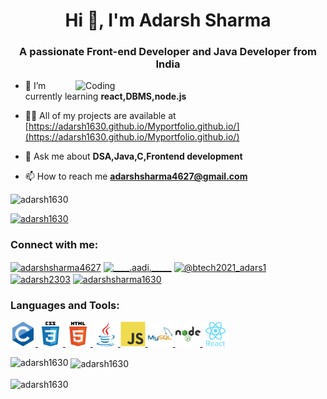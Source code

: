 <h1 align="center">Hi 👋, I'm Adarsh Sharma</h1>
<h3 align="center">A passionate Front-end Developer and Java Developer from India</h3>
<img align="right" alt="Coding" width="400" src="https://media.tenor.com/rePDfDWO3XoAAAAd/hacking.gif">




- 🌱 I’m currently learning **react,DBMS,node.js**

- 👨‍💻 All of my projects are available at [https://adarsh1630.github.io/Myportfolio.github.io/](https://adarsh1630.github.io/Myportfolio.github.io/)

- 💬 Ask me about **DSA,Java,C,Frontend development**

- 📫 How to reach me **adarshsharma4627@gmail.com**

<p align="left"> <img src="https://komarev.com/ghpvc/?username=adarsh1630&label=Profile%20views&color=0e75b6&style=flat" alt="adarsh1630" /> </p>

<p align="left"> <a href="https://github.com/ryo-ma/github-profile-trophy"><img src="https://github-profile-trophy.vercel.app/?username=adarsh1630" alt="adarsh1630" /></a> </p>


<h3 align="left">Connect with me:</h3>
<p align="left">
<a href="https://linkedin.com/in/adarshsharma4627" target="blank"><img align="center" src="https://raw.githubusercontent.com/rahuldkjain/github-profile-readme-generator/master/src/images/icons/Social/linked-in-alt.svg" alt="adarshsharma4627" height="30" width="40" /></a>
<a href="https://instagram.com/____.aadi._____" target="blank"><img align="center" src="https://raw.githubusercontent.com/rahuldkjain/github-profile-readme-generator/master/src/images/icons/Social/instagram.svg" alt="____.aadi._____" height="30" width="40" /></a>
<a href="https://www.hackerrank.com/@btech2021_adars1" target="blank"><img align="center" src="https://raw.githubusercontent.com/rahuldkjain/github-profile-readme-generator/master/src/images/icons/Social/hackerrank.svg" alt="@btech2021_adars1" height="30" width="40" /></a>
<a href="https://www.leetcode.com/adarsh2303" target="blank"><img align="center" src="https://raw.githubusercontent.com/rahuldkjain/github-profile-readme-generator/master/src/images/icons/Social/leet-code.svg" alt="adarsh2303" height="30" width="40" /></a>
<a href="https://auth.geeksforgeeks.org/user/adarshsharma1630" target="blank"><img align="center" src="https://raw.githubusercontent.com/rahuldkjain/github-profile-readme-generator/master/src/images/icons/Social/geeks-for-geeks.svg" alt="adarshsharma1630" height="30" width="40" /></a>
</p>

<h3 align="left">Languages and Tools:</h3>
<p align="left"> <a href="https://www.cprogramming.com/" target="_blank" rel="noreferrer"> <img src="https://raw.githubusercontent.com/devicons/devicon/master/icons/c/c-original.svg" alt="c" width="40" height="40"/> </a> <a href="https://www.w3schools.com/css/" target="_blank" rel="noreferrer"> <img src="https://raw.githubusercontent.com/devicons/devicon/master/icons/css3/css3-original-wordmark.svg" alt="css3" width="40" height="40"/> </a> <a href="https://www.w3.org/html/" target="_blank" rel="noreferrer"> <img src="https://raw.githubusercontent.com/devicons/devicon/master/icons/html5/html5-original-wordmark.svg" alt="html5" width="40" height="40"/> </a> <a href="https://www.java.com" target="_blank" rel="noreferrer"> <img src="https://raw.githubusercontent.com/devicons/devicon/master/icons/java/java-original.svg" alt="java" width="40" height="40"/> </a> <a href="https://developer.mozilla.org/en-US/docs/Web/JavaScript" target="_blank" rel="noreferrer"> <img src="https://raw.githubusercontent.com/devicons/devicon/master/icons/javascript/javascript-original.svg" alt="javascript" width="40" height="40"/> </a> <a href="https://www.mysql.com/" target="_blank" rel="noreferrer"> <img src="https://raw.githubusercontent.com/devicons/devicon/master/icons/mysql/mysql-original-wordmark.svg" alt="mysql" width="40" height="40"/> </a> <a href="https://nodejs.org" target="_blank" rel="noreferrer"> <img src="https://raw.githubusercontent.com/devicons/devicon/master/icons/nodejs/nodejs-original-wordmark.svg" alt="nodejs" width="40" height="40"/> </a> <a href="https://reactjs.org/" target="_blank" rel="noreferrer"> <img src="https://raw.githubusercontent.com/devicons/devicon/master/icons/react/react-original-wordmark.svg" alt="react" width="40" height="40"/> </a> </p>

<p><img align="left" src="https://github-readme-stats.vercel.app/api/top-langs?username=adarsh1630&show_icons=true&locale=en&layout=compact" alt="adarsh1630" /></p>

<p>&nbsp;<img align="center" src="https://github-readme-stats.vercel.app/api?username=adarsh1630&show_icons=true&locale=en" alt="adarsh1630" /></p>

<p><img align="center" src="https://github-readme-streak-stats.herokuapp.com/?user=adarsh1630&" alt="adarsh1630" /></p>

